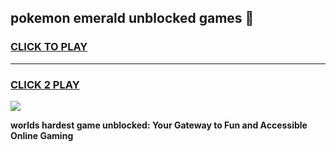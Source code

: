 
## pokemon emerald unblocked games 👋
<h3>
<a href="https://premium.freeplayer.one?title=pokemon_emerald_unblocked_games&ref=13F">CLICK TO PLAY</a></h3>
<hr>

<h3>
<a href="https://premium.freeplayer.one?title=pokemon_emerald_unblocked_games&ref=13F">CLICK 2 PLAY</a>
  
</h3>

<a href="https://premium.freeplayer.one?title=pokemon_emerald_unblocked_games&ref=12F/"><img src="https://clearcache.store/games.png"></a>


**worlds hardest game unblocked: Your Gateway to Fun and Accessible Online Gaming**

